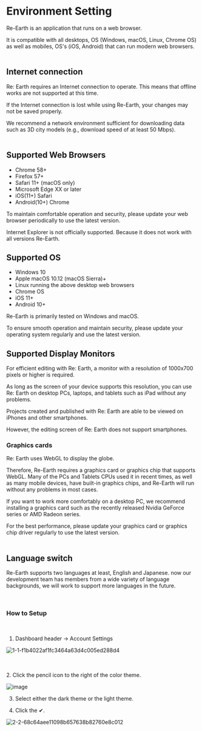 # Environment Setting

Re-Earth is an application that runs on a web browser.

It is compatible with all desktops, OS (Windows, macOS, Linux, Chrome OS) as well as mobiles, OS's (iOS, Android) that can run modern web browsers.
<br>
<br>
## Internet connection

Re: Earth requires an Internet connection to operate. This means that offline works are not supported at this time.

If the Internet connection is lost while using Re-Earth, your changes may not be saved properly.

We recommend a network environment sufficient for downloading data such as 3D city models (e.g., download speed of at least 50 Mbps).
<br>
<br>
## Supported Web Browsers

- Chrome 58+
- Firefox 57+
- Safari 11+ (macOS only)
- Microsoft Edge XX or later
- iOS(11+) Safari
- Android(10+) Chrome

To maintain comfortable operation and security, please update your web browser periodically to use the latest version.

Internet Explorer is not officially supported. Because it does not work with all versions Re-Earth.

## Supported OS

- Windows 10
- Apple macOS 10.12 (macOS Sierra)+
- Linux running the above desktop web browsers
- Chrome OS
- iOS 11+
- Android 10+

Re-Earth is primarily tested on Windows and macOS.

To ensure smooth operation and maintain security, please update your operating system regularly and use the latest version.

## Supported Display Monitors

For efficient editing with Re: Earth, a monitor with a resolution of 1000x700 pixels or higher is required.

As long as the screen of your device supports this resolution, you can use Re: Earth on desktop PCs, laptops, and tablets such as iPad without any problems.

Projects created and published with Re: Earth are able to be viewed on iPhones and other smartphones.

However, the editing screen of Re: Earth does not support smartphones.

### Graphics cards

Re: Earth uses WebGL to display the globe.

Therefore, Re-Earth requires a graphics card or graphics chip that supports WebGL. Many of the PCs and Tablets CPUs used it in recent times, as well as many mobile devices, have built-in graphics chips, and Re-Earth will run without any problems in most cases.

If you want to work more comfortably on a desktop PC, we recommend installing a graphics card such as the recently released Nvidia GeForce series or AMD Radeon series.

For the best performance, please update your graphics card or graphics chip driver regularly to use the latest version.
<br>
<br>

## Language switch

Re-Earth supports two languages at least, English and Japanese. now our development team has members from a wide variety of language backgrounds, we will work to support more languages in the future.

<br>

### How to Setup

<br>

1. Dashboard header -> Account Settings

![1-1-f1b4022af1fc3464a63d4c005ed288d4](https://github.com/CS-eukarya/User-Manual-English-/assets/154571156/f3ce01fa-3590-4523-8aaf-4fe815d8b74b)

<br>
<br>
2. Click the pencil icon to the right of the color theme.

![image](https://github.com/CS-eukarya/User-Manual-English-/assets/154571156/c3716cc2-664e-4ae9-b1e7-ddf0ab9a7710)


3. Select either the dark theme or the light theme.

4. Click the ✔.

![2-2-68c64aee11098b657638b82760e8c012](https://github.com/CS-eukarya/User-Manual-English-/assets/154571156/361e6edb-6a7b-4e0f-bab2-8611958cf4c3)
